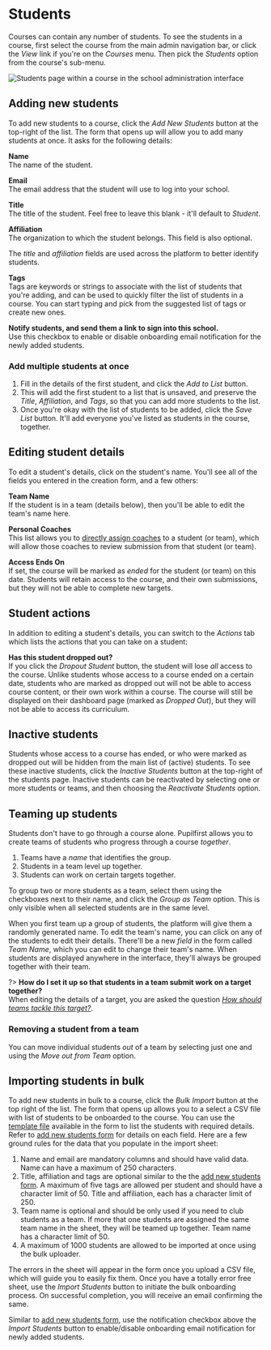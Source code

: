 # Students

Courses can contain any number of students. To see the students in a course, first select the course from the main admin navigation bar, or click the _View_ link if you're on the _Courses_ menu. Then pick the _Students_ option from the course's sub-menu.

![Students page within a course in the school administration interface](https://res.cloudinary.com/sv-co/image/upload/v1614237376/pupilfirst_documentation/students/students_page_qucndn.png)

## Adding new students

To add new students to a course, click the _Add New Students_ button at the top-right of the list. The form that opens up will allow you to add many students at once. It asks for the following details:

**Name**\
The name of the student.

**Email**\
The email address that the student will use to log into your school.

**Title**\
The title of the student. Feel free to leave this blank - it'll default to _Student_.

**Affiliation**\
The organization to which the student belongs. This field is also optional.

The _title_ and _affiliation_ fields are used across the platform to better identify students.

**Tags**\
Tags are keywords or strings to associate with the list of students that you're adding, and can be used to quickly filter the list of students in a course. You can start typing and pick from the suggested list of tags or create new ones.

**Notify students, and send them a link to sign into this school.**\
Use this checkbox to enable or disable onboarding email notification for the newly added students.

### Add multiple students at once

1. Fill in the details of the first student, and click the _Add to List_ button.
2. This will add the first student to a list that is unsaved, and preserve the _Title_, _Affiliation_, and _Tags_, so that you can add more students to the list.
3. Once you're okay with the list of students to be added, click the _Save List_ button. It'll add everyone you've listed as students in the course, together.

## Editing student details

To edit a student's details, click on the student's name. You'll see all of the fields you entered in the creation form, and a few others:

**Team Name**\
If the student is in a team (details below), then you'll be able to edit the team's name here.

**Personal Coaches**\
This list allows you to [directly assign coaches](/coaches?id=student-team-coaches) to a student (or team), which will allow those coaches to review submission from that student (or team).

**Access Ends On**\
If set, the course will be marked as _ended_ for the student (or team) on this date. Students will retain access to the course, and their own submissions, but they will not be able to complete new targets.

## Student actions

In addition to editing a student's details, you can switch to the _Actions_ tab which lists the actions that you can take on a student:

**Has this student dropped out?** \
If you click the _Dropout Student_ button, the student will lose _all_ access to the course. Unlike students whose access to a course ended on a certain date, students who are marked as dropped out will not be able to access course content, or their own work within a course. The course will still be displayed on their dashboard page (marked as _Dropped Out_), but they will not be able to access its curriculum.

## Inactive students

Students whose access to a course has ended, or who were marked as dropped out will be hidden from the main list of (active) students. To see these inactive students, click the _Inactive Students_ button at the top-right of the students page. Inactive students can be reactivated by selecting one or more students or teams, and then choosing the _Reactivate Students_ option.

## Teaming up students

Students don't have to go through a course alone. Pupilfirst allows you to create teams of students who progress through a course _together_.

1. Teams have a _name_ that identifies the group.
2. Students in a team level up together.
3. Students can work on certain targets together.

To group two or more students as a team, select them using the checkboxes next to their name, and click the _Group as Team_ option. This is only visible when all selected students are in the same level.

When you first team up a group of students, the platform will give them a randomly generated name. To edit the team's name, you can click on any of the students to edit their details. There'll be a new _field_ in the form called _Team Name_, which you can edit to change their team's name. When students are displayed anywhere in the interface, they'll always be grouped together with their team.

?> **How do I set it up so that students in a team submit work on a target together?** \
 When editing the details of a target, you are asked the question
_[How should teams tackle this target?](/curriculum_editor?id=setting-the-method-of-completion)_.

### Removing a student from a team

You can move individual students _out_ of a team by selecting just one and using the _Move out from Team_ option.

## Importing students in bulk

To add new students in bulk to a course, click the _Bulk Import_ button at the top right of the list. The form that opens up allows you to a select a CSV file with list of students to be onboarded to the course. You can use the [template file](/files/student_import_sample.csv ":ignore") available in the form to list the students with required details. Refer to [add new students form](/students?id=adding-new-students) for details on each field. Here are a few ground rules for the data that you populate in the import sheet:

1. Name and email are mandatory columns and should have valid data. Name can have a maximum of 250 characters.
2. Title, affiliation and tags are optional similar to the the [add new students form](/students?id=adding-new-students). A maximum of five tags are allowed per student and should have a character limit of 50. Title and affiliation, each has a character limit of 250.
3. Team name is optional and should be only used if you need to club students as a team. If more that one students are assigned the same team name in the sheet, they will be teamed up together. Team name has a character limit of 50.
4. A maximum of 1000 students are allowed to be imported at once using the bulk uploader.

The errors in the sheet will appear in the form once you upload a CSV file, which will guide you to easily fix them. Once you have a totally error free sheet, use the _Import Students_ button to initiate the bulk onboarding process. On successful completion, you will receive an email confirming the same.

Similar to [add new students form](/students?id=adding-new-students), use the notification checkbox above the _Import Students_ button to enable/disable onboarding email notification for newly added students.
